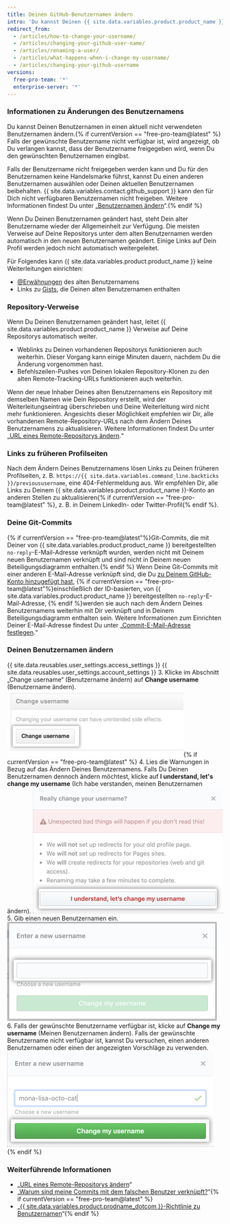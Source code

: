 ```yaml
---
title: Deinen GitHub-Benutzernamen ändern
intro: 'Du kannst Deinen {{ site.data.variables.product.product_name }}-Benutzernamen jederzeit ändern.'
redirect_from:
  - /articles/how-to-change-your-username/
  - /articles/changing-your-github-user-name/
  - /articles/renaming-a-user/
  - /articles/what-happens-when-i-change-my-username/
  - /articles/changing-your-github-username
versions:
  free-pro-team: '*'
  enterprise-server: '*'
---
```


### Informationen zu Änderungen des Benutzernamens

Du kannst Deinen Benutzernamen in einen aktuell nicht verwendeten Benutzernamen ändern.{% if currentVersion == "free-pro-team@latest" %} Falls der gewünschte Benutzername nicht verfügbar ist, wird angezeigt, ob Du verlangen kannst, dass der Benutzername freigegeben wird, wenn Du den gewünschten Benutzernamen eingibst.

Falls der Benutzername nicht freigegeben werden kann und Du für den Benutzernamen keine Handelsmarke führst, kannst Du einen anderen Benutzernamen auswählen oder Deinen aktuellen Benutzernamen beibehalten. {{ site.data.variables.contact.github_support }} kann den für Dich nicht verfügbaren Benutzernamen nicht freigeben. Weitere Informationen findest Du unter „[Benutzernamen ändern](#changing-your-username)“.{% endif %}

Wenn Du Deinen Benutzernamen geändert hast, steht Dein alter Benutzername wieder der Allgemeinheit zur Verfügung. Die meisten Verweise auf Deine Repositorys unter dem alten Benutzernamen werden automatisch in den neuen Benutzernamen geändert. Einige Links auf Dein Profil werden jedoch nicht automatisch weitergeleitet.

Für Folgendes kann {{ site.data.variables.product.product_name }} keine Weiterleitungen einrichten:
- [@Erwähnungen](/articles/basic-writing-and-formatting-syntax/#mentioning-people-and-teams) des alten Benutzernamens
- Links zu [Gists](/articles/creating-gists), die Deinen alten Benutzernamen enthalten

### Repository-Verweise

Wenn Du Deinen Benutzernamen geändert hast, leitet {{ site.data.variables.product.product_name }} Verweise auf Deine Repositorys automatisch weiter.
- Weblinks zu Deinen vorhandenen Repositorys funktionieren auch weiterhin. Dieser Vorgang kann einige Minuten dauern, nachdem Du die Änderung vorgenommen hast.
- Befehlszeilen-Pushes von Deinen lokalen Repository-Klonen zu den alten Remote-Tracking-URLs funktionieren auch weiterhin.

Wenn der neue Inhaber Deines alten Benutzernamens ein Repository mit demselben Namen wie Dein Repository erstellt, wird der Weiterleitungseintrag überschrieben und Deine Weiterleitung wird nicht mehr funktionieren. Angesichts dieser Möglichkeit empfehlen wir Dir, alle vorhandenen Remote-Repository-URLs nach dem Ändern Deines Benutzernamens zu aktualisieren. Weitere Informationen findest Du unter „[URL eines Remote-Repositorys ändern](/articles/changing-a-remote-s-url).“

### Links zu früheren Profilseiten

Nach dem Ändern Deines Benutzernamens lösen Links zu Deinen früheren Profilseiten, z. B. `https://{{ site.data.variables.command_line.backticks }}/previoususername`, eine 404-Fehlermeldung aus. Wir empfehlen Dir, alle Links zu Deinem {{ site.data.variables.product.product_name }}-Konto an anderen Stellen zu aktualisieren{% if currentVersion == "free-pro-team@latest" %}, z. B. in Deinem LinkedIn- oder Twitter-Profil{% endif %}.

### Deine Git-Commits

{% if currentVersion == "free-pro-team@latest"%}Git-Commits, die mit Deiner von {{ site.data.variables.product.product_name }} bereitgestellten `no-reply`-E-Mail-Adresse verknüpft wurden, werden nicht mit Deinem neuen Benutzernamen verknüpft und sind nicht in Deinem neuen Beteiligungsdiagramm enthalten.{% endif %} Wenn Deine Git-Commits mit einer anderen E-Mail-Adresse verknüpft sind, die Du [zu Deinem GitHub-Konto hinzugefügt hast](/articles/adding-an-email-address-to-your-github-account), {% if currentVersion == "free-pro-team@latest"%}einschließlich der ID-basierten, von {{ site.data.variables.product.product_name }} bereitgestellten `no-reply`-E-Mail-Adresse, {% endif %}werden sie auch nach dem Ändern Deines Benutzernamens weiterhin mit Dir verknüpft und in Deinem Beteiligungsdiagramm enthalten sein. Weitere Informationen zum Einrichten Deiner E-Mail-Adresse findest Du unter „[Commit-E-Mail-Adresse festlegen](/articles/setting-your-commit-email-address).“

### Deinen Benutzernamen ändern

{{ site.data.reusables.user_settings.access_settings }}
{{ site.data.reusables.user_settings.account_settings }}
3. Klicke im Abschnitt „Change username“ (Benutzername ändern) auf **Change username** (Benutzername ändern). ![Schaltfläche Ändere Benutzernamen](/assets/images/help/settings/settings-change-username.png){% if currentVersion == "free-pro-team@latest" %}
4. Lies die Warnungen in Bezug auf das Ändern Deines Benutzernamens. Falls Du Deinen Benutzernamen dennoch ändern möchtest, klicke auf **I understand, let's change my username** (Ich habe verstanden, meinen Benutzernamen ändern). ![Schaltfläche mit Warnung zur Änderung des Benutzernamens](/assets/images/help/settings/settings-change-username-warning-button.png)
5. Gib einen neuen Benutzernamen ein. ![Feld für neuen Benutzernamen](/assets/images/help/settings/settings-change-username-enter-new-username.png)
6. Falls der gewünschte Benutzername verfügbar ist, klicke auf **Change my username** (Meinen Benutzernamen ändern). Falls der gewünschte Benutzername nicht verfügbar ist, kannst Du versuchen, einen anderen Benutzernamen oder einen der angezeigten Vorschläge zu verwenden. ![Schaltfläche mit Warnung zur Änderung des Benutzernamens](/assets/images/help/settings/settings-change-my-username-button.png)
{% endif %}

### Weiterführende Informationen

- „[URL eines Remote-Repositorys ändern](/articles/changing-a-remote-s-url)“
- „[Warum sind meine Commits mit dem falschen Benutzer verknüpft?](/articles/why-are-my-commits-linked-to-the-wrong-user)“{% if currentVersion == "free-pro-team@latest" %}
- „[{{ site.data.variables.product.prodname_dotcom }}-Richtlinie zu Benutzernamen](/articles/github-username-policy)“{% endif %}

